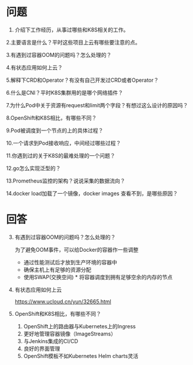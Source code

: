 # 问题

1. 介绍下工作经历，从事过哪些和K8S相关的工作。

2.主要语言是什么？平时这些项目上云有哪些要注意的点。

3.有遇到过容器OOM的问题吗？怎么处理的？

4.有状态应用如何上云？

5.解释下CRD和Operator？有没有自己开发过CRD或者Operator？

6.什么是CNI？平时K8S集群用的是哪个网络插件？

7.为什么Pod中关于资源有request和limit两个字段？有想过这么设计的原因吗？

8.OpenShift和K8S相比，有哪些不同？

9.Pod被调度到一个节点的上的具体过程？

10.一个请求到Pod接收响应，中间经过哪些过程？

11.你遇到过的关于K8S的最难处理的一个问题？

12.go怎么实现泛型的？

13.Prometheus监控的架构？说说采集的数据流向？

14.docker load加载了一个镜像，docker images 查看不到，是哪些原因？



# 回答

3. 有遇到过容器OOM的问题吗？怎么处理的？

   为了避免OOM事件，可以给Docker的容器作一些调整

   - 通过性能测试后才放到生产环境的容器中
   - 确保主机上有足够的资源分配
   - 使用SWAP(交换空间) * 将容器调度到拥有足够空余的内存的节点

4. 有状态应用如何上云

   https://www.ucloud.cn/yun/32665.html

1. OpenShift和K8S相比，有哪些不同？
   1. OpenShift上的路由器与Kubernetes上的Ingress
   2. 更好地管理容器镜像（ImageStreams）
   3. 与Jenkins集成的CI/CD
   4. 良好的界面管理
   5. OpenShift模板不如Kubernetes Helm charts灵活